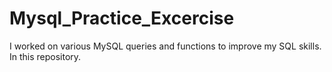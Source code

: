 # Mysql_Practice_Excercise
I worked on various MySQL queries and functions to improve my SQL skills. In this repository.
